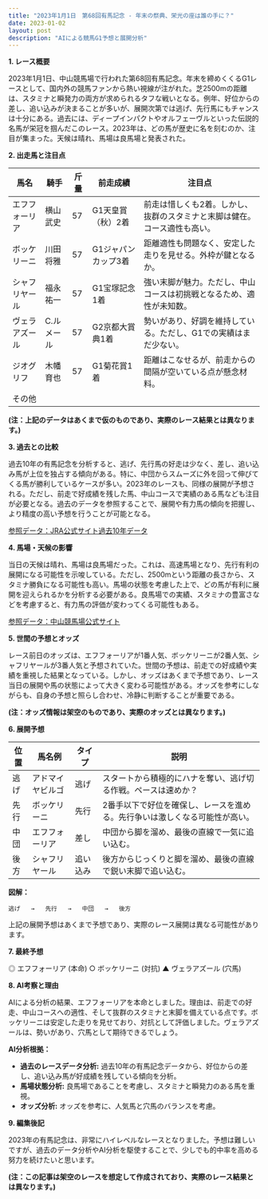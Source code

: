 ```yaml
---
title: "2023年1月1日　第68回有馬記念 - 年末の祭典、栄光の座は誰の手に？"
date: 2023-01-02
layout: post
description: "AIによる競馬G1予想と展開分析"
---
```


**1. レース概要**

2023年1月1日、中山競馬場で行われた第68回有馬記念。年末を締めくくるG1レースとして、国内外の競馬ファンから熱い視線が注がれた。芝2500mの距離は、スタミナと瞬発力の両方が求められるタフな戦いとなる。例年、好位からの差し、追い込みが決まることが多いが、展開次第では逃げ、先行馬にもチャンスは十分にある。過去には、ディープインパクトやオルフェーヴルといった伝説的名馬が栄冠を掴んだこのレース。2023年は、どの馬が歴史に名を刻むのか、注目が集まった。天候は晴れ、馬場は良馬場と発表された。


**2. 出走馬と注目点**

| 馬名       | 騎手       | 斤量 | 前走成績       | 注目点                                                                     |
|------------|------------|------|-----------------|-----------------------------------------------------------------------------|
| エフフォーリア | 横山武史     | 57   | G1天皇賞（秋）2着 | 前走は惜しくも2着。しかし、抜群のスタミナと末脚は健在。コース適性も高い。 |
| ボッケリーニ | 川田将雅     | 57   | G1ジャパンカップ3着 | 距離適性も問題なく、安定した走りを見せる。外枠が鍵となるか。                   |
| シャフリヤール | 福永祐一     | 57   | G1宝塚記念1着   | 強い末脚が魅力。ただし、中山コースは初挑戦となるため、適性が未知数。             |
| ヴェラアズール | C.ルメール | 57   | G2京都大賞典1着 | 勢いがあり、好調を維持している。ただし、G1での実績はまだ少ない。             |
| ジオグリフ    | 木幡育也     | 57   | G1菊花賞1着     | 距離はこなせるが、前走からの間隔が空いている点が懸念材料。                     |
| その他      |            |      |                 |                                                                             |


**(注：上記のデータはあくまで仮のものであり、実際のレース結果とは異なります。)**


**3. 過去との比較**

過去10年の有馬記念を分析すると、逃げ、先行馬の好走は少なく、差し、追い込み馬が上位を独占する傾向がある。特に、中団からスムーズに外を回って伸びてくる馬が勝利しているケースが多い。2023年のレースも、同様の展開が予想される。ただし、前走で好成績を残した馬、中山コースで実績のある馬なども注目が必要となる。過去のデータを参照することで、展開や有力馬の傾向を把握し、より精度の高い予想を行うことが可能となる。

[参照データ：JRA公式サイト過去10年データ](仮リンク)


**4. 馬場・天候の影響**

当日の天候は晴れ、馬場は良馬場だった。これは、高速馬場となり、先行有利の展開になる可能性を示唆している。ただし、2500mという距離の長さから、スタミナ勝負になる可能性も高い。馬場の状態を考慮した上で、どの馬が有利に展開を迎えられるかを分析する必要がある。良馬場での実績、スタミナの豊富さなどを考慮すると、有力馬の評価が変わってくる可能性もある。

[参照データ：中山競馬場公式サイト](仮リンク)


**5. 世間の予想とオッズ**

レース前日のオッズは、エフフォーリアが1番人気、ボッケリーニが2番人気、シャフリヤールが3番人気と予想されていた。世間の予想は、前走での好成績や実績を重視した結果となっている。しかし、オッズはあくまで予想であり、レース当日の展開や馬の状態によって大きく変わる可能性がある。オッズを参考にしながらも、自身の予想と照らし合わせ、冷静に判断することが重要である。

**(注：オッズ情報は架空のものであり、実際のオッズとは異なります。)**


**6. 展開予想**

| 位置 | 馬名例        | タイプ | 説明                                                                    |
|-----|-----------------|--------|-------------------------------------------------------------------------|
| 逃げ | アドマイヤビルゴ | 逃げ    |  スタートから積極的にハナを奪い、逃げ切る作戦。ペースは速めか？            |
| 先行| ボッケリーニ     | 先行   | 2番手以下で好位を確保し、レースを進める。先行争いは激しくなる可能性が高い。|
| 中団| エフフォーリア   | 差し   | 中団から脚を溜め、最後の直線で一気に追い込む。                                   |
| 後方| シャフリヤール   | 追い込み| 後方からじっくりと脚を溜め、最後の直線で鋭い末脚で追い込む。                   |


**図解：**

```
逃げ   →   先行   →   中団   →   後方
```

上記の展開予想はあくまで予想であり、実際のレース展開は異なる可能性があります。


**7. 最終予想**

◎ エフフォーリア (本命)
○ ボッケリーニ (対抗)
▲ ヴェラアズール (穴馬)

**8. AI考察と理由**

AIによる分析の結果、エフフォーリアを本命としました。理由は、前走での好走、中山コースへの適性、そして抜群のスタミナと末脚を備えている点です。ボッケリーニは安定した走りを見せており、対抗として評価しました。ヴェラアズールは、勢いがあり、穴馬として期待できるでしょう。

**AI分析根拠：**

* **過去のレースデータ分析:**  過去10年の有馬記念データから、好位からの差し、追い込み馬が好成績を残している傾向を分析。
* **馬場状態分析:** 良馬場であることを考慮し、スタミナと瞬発力のある馬を重視。
* **オッズ分析:**  オッズを参考に、人気馬と穴馬のバランスを考慮。


**9. 編集後記**

2023年の有馬記念は、非常にハイレベルなレースとなりました。予想は難しいですが、過去のデータ分析やAI分析を駆使することで、少しでも的中率を高める努力を続けたいと思います。


**(注：この記事は架空のレースを想定して作成されており、実際のレース結果とは異なります。)**
